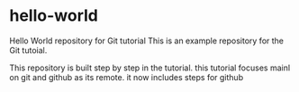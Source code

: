  # hello-world
Hello World repository for Git tutorial
This is an example repository for the Git tutoial.

This repository is built step by step in the tutorial. 
this tutorial focuses mainl on git and github as its remote.
it now includes steps for github
